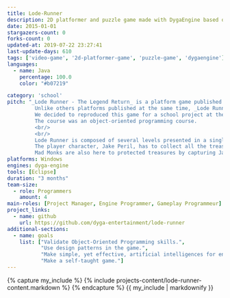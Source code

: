 ```yaml
---
title: Lode-Runner
description: 2D platformer and puzzle game made with DygaEngine based on the original "Lode Runner"
date: 2015-01-01
stargazers-count: 0
forks-count: 0
updated-at: 2019-07-22 23:27:41
last-update-days: 610
tags: ['video-game', '2d-platformer-game', 'puzzle-game', 'dygaengine']
languages: 
  - name: Java
    percentage: 100.0
    color: "#b07219"

category: 'school'
pitch: "_Lode Runner - The Legend Return_ is a platform game published by Broderbund in 1983.
         Unlike others platforms published at the same time, _Lode Runner - The Legend Return_ is more a puzzle-oriented platform game.
         We decided to reproduced this game for a school project at the Higher educational institution in Toulouse (ENSEEIHT).
         The course was an object-oriented programming course.
         <br/>
         <br/>
         Lode Runner is composed of several levels presented in a single screen.
         The player character, Jake Peril, has to collect all the treasure (golds with different value) and reach the exit.
         Mad Monks are also here to protected treasures by capturing Jake. Those wears red robes."
platforms: Windows
engines: dyga-engine
tools: [Eclipse]
duration: "3 months"
team-size:
  - role: Programmers
    amount: 4
main-roles: [Project Manager, Engine Programmer, Gameplay Programmeur]
project_links:
  - name: github
    url: https://github.com/dyga-entertainment/lode-runner
additional-sections:
  - name: goals
    list: ["Validate Object-Oriented Programming skills.",
           "Use design patterns in the game.",
           "Make simple, yet effective, artificial intelligences for enemies.",
           "Make a self-taught game."]
---
```

<!---
Gregoire Boiron <gregoire.boiron@gmail.com>
Copyright (c) 2018-2019 Gregoire Boiron  All Rights Reserved.
--->

{% capture my_include %}
{% include projects-content/lode-runner-content.markdown %}
{% endcapture %}
{{ my_include | markdownify }}
